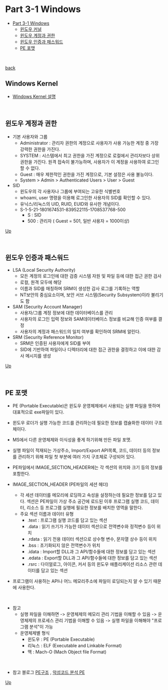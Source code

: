 # Part 3-1 Windows
- [Part 3-1 Windows](#part-3-1-Windows)
   - [윈도우 커널](#Windows-Kernel)
   - [윈도우 계정과 권한](#윈도우-계정과-권한)
   - [윈도우 인증과 패스워드](#윈도우-인증과-패스워드)
   - [PE 포맷](#PE-포맷)

</br>

[back](https://github.com/codenee/CS-Study)


## Windows Kernel
* [Windows Kernel 설명](https://code-space.tistory.com/111)


</br>

## 윈도우 계정과 권한
* 기본 사용자와 그룹
  * Administrator : 관리자 권한의 계정으로 사용자가 사용 가능한 계정 중 가장 강력한 권한을 가진다.
  * SYSTEM : 시스템에서 최고 권한을 가진 계정으로 로컬에서 관리자보다 상위 권한을 가진다. 원격 접속이 불가능하며, 사용자가 이 계정을 사용하여 로그인 할 수 없다.
  * Guest : 매우 제한적인 권한을 가진 계정으로, 기본 설정은 사용 불능이다.
  * System > Admin > Authenticated Users > User > Guest
* SID
  * 윈도우의 각 사용자나 그룹에 부여되는 고유한 식별번호
  * whoami, user 명령을 이용해 로그인한 사용자의 SID를 확인할 수 있다.
  * 유닉스/리눅스의 UID, RUID, EUID와 유사한 개념이다.
  * S-1-5-21-1801674531-839522115-1708537768-500
     * S : SID
     * 500 : 관리자 ( Guest = 501, 일반 사용자 = 1000이상)

[Up](#part-3-1-Windows)

</br>

## 윈도우 인증과 패스워드
* LSA (Local Security Authority)
   * 모든 계정의 로그인에 대한 검증 시스템 자원 및 파일 등에 대한 접근 권한 검사
   * 로컬, 원격 모두에 해당
   * 이름과 SID를 매칭하며 SRM이 생성한 감사 로그를 기록하는 역할
   * NT보안의 중심요소이며, 보안 서브 시스템(Security Subsystem)이라 불리기도 함
* SAM (Security Account Manager)
  * 사용자/그룹 계정 정보에 대한 데이터베이스를 관리
  * 사용자의 로그인 입력 정보와 SAM데이터베이스 정보를 비교해 인증 여부를 결정
  * 사용자의 계정과 패스워드의 일치 여부를 확인하여  SRM에 알린다.
* SRM (Security Reference Monitor)
  * SRM은 인증된 사용자에게 SID를 부여
  * SID에 기반하여 파일이나 디렉터리에 대한 접근 권한을 결정하고 이에 대한 감사 메시지를 생성 

[Up](#part-3-1-Windows)

</br>

## PE 포맷
* PE (Portable Executable)은 윈도우 운영체제에서 사용되는 실행 파일을 뜻하며 대표적으로 exe파일이 있다.
* 윈도우 로더가 실행 가능한 코드를 관리하는데 필요한 정보를 캡슐화한 데이터 구조체이다.
* MS에서 다른 운영체제와 이식성을 좋게 하기위해 만든 파일 포맷.
* 실행 파일이 적재되는 가상주소, Import/Export API목록, 코드, 데이터 등의 정보를 관리하기 위해 파일 첫 부분에 여러 가지 구조체로 구성되어 있다.
* PE파일에서 IMAGE_SECTION_HEADER에는 각 섹션의 위치와 크기 등의 정보를 포함한다.
* IMAGE_SECTION_HEADER (PE파일의 세션 헤더)
   * 각 세션 데이터를 메모리에 로딩하고 속성을 설정하는데 필요한 정보를 담고 있다. 섹션은 PE파일이 가상 주소 공간에 로드된 이후 프로그램 실행 코드, 데이터, 리소스 등 프로그램 실행에 필요한 정보를 배치한 영역을 말한다.
   * 주요 섹션 이름과 데이터 유형
        * .text : 프로그램 실행 코드를 담고 있는 섹션
        * .data : 읽기 쓰기가 가능한 데이터 섹션으로 전역변수와 정적변수 등이 위치
        * .rdata : 읽기 전용 데이터 섹션으로 상수형 변수, 문자열 상수 등이 위치
        * .bss : 초기화되지 않은 전역변수가 위치
        * .idata : Import할 DLL과 그 API/함수들에 대한 정보를 담고 있는 섹션
        * .edata : Export할 DLL과 그 API/함수들에 대한 정보를 담고 있는 섹션
        * .rsrc : 다이얼로그, 아이콘, 커서 등의 윈도우 애플리케이션 리소스 관련 데이터를 담고 있는 섹션
          
* 프로그램이 사용하는 API나 어느 메모리주소에 파일이 로딩되는지 알 수 있기 때문에 사용한다.
  
</br>

* 참고
  * 실행 파일을 이해하면 -> 
    운영체제의 메모리 관리 기법을 이해할 수 있음 ->
    운영체제의 프로세스 관리 기법을 이해할 수 있음 ->
    실행 파일을 이해해야 "프로그램 분석"이 가능
  * 운영체제별 형식
     * 윈도우 : PE (Portable Executable)
     * 리눅스 : ELF (Executable and Linkable Format)
     * 맥 : Mach-O (Mach Object file Format)

</br>

* 참고 블로그
[PE구조](https://jeongzero.oopy.io/ea359704-1d23-479f-96b0-ac4014c0cda5) , 
[악성코드 분석 PE](https://rednooby.tistory.com/33)

[Up](#part-3-1-Windows)

</br>

